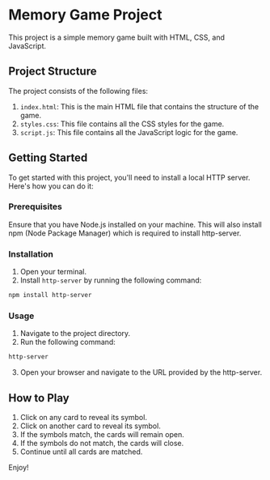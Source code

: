 # Memory Game Project

This project is a simple memory game built with HTML, CSS, and JavaScript.

## Project Structure

The project consists of the following files:

1. `index.html`: This is the main HTML file that contains the structure of the game.
2. `styles.css`: This file contains all the CSS styles for the game.
3. `script.js`: This file contains all the JavaScript logic for the game.

## Getting Started

To get started with this project, you'll need to install a local HTTP server. Here's how you can do it:

### Prerequisites

Ensure that you have Node.js installed on your machine. This will also install npm (Node Package Manager) which is required to install http-server.

### Installation

1. Open your terminal.
2. Install `http-server` by running the following command:

```bash
npm install http-server

```

### Usage

1. Navigate to the project directory.
2. Run the following command:

```bash
http-server
```

3. Open your browser and navigate to the URL provided by the http-server.

## How to Play

1. Click on any card to reveal its symbol.
2. Click on another card to reveal its symbol.
3. If the symbols match, the cards will remain open.
4. If the symbols do not match, the cards will close.
5. Continue until all cards are matched.

Enjoy!